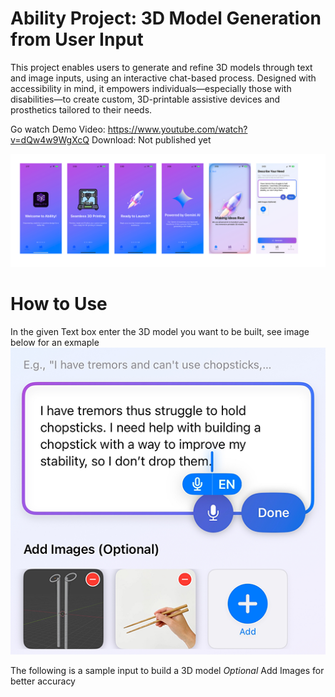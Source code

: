 # Ability Project: 3D Model Generation from User Input

This project enables users to generate and refine 3D models through text and image inputs, using an interactive chat-based process. Designed with accessibility in mind, it empowers individuals—especially those with disabilities—to create custom, 3D-printable assistive devices and prosthetics tailored to their needs.

Go watch Demo Video: https://www.youtube.com/watch?v=dQw4w9WgXcQ
Download: Not published yet

![alt text](./res/f1.png)

# How to Use
In the given Text box enter the 3D model you want to be built, see image below for an exmaple
![alt text](./res/u12.png)

The following is a sample input to build a 3D model
*Optional* Add Images for better accuracy

 
